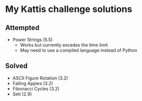 # My Kattis challenge solutions

## Attempted
- Power Strings (5.5)
  - Works but currently excedes the time limit
  - May need to use a compiled language instead of Python

## Solved
- ASCII Figure Rotation (3.2)
- Falling Apples (3.2)
- Fibonacci Cycles (3.2)
- Seti (2.9)